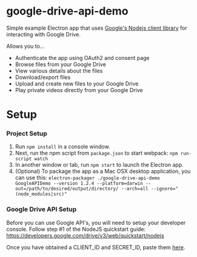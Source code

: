 # google-drive-api-demo
Simple example Electron app that uses [Google's Nodejs client library](https://github.com/google/google-api-nodejs-client) for interacting with Google Drive.

Allows you to...
- Authenticate the app using OAuth2 and consent page
- Browse files from your Google Drive
- View various details about the files
- Download/export files
- Upload and create new files to your Google Drive
- Play private videos directly from your Google Drive

# Setup

### Project Setup
1. Run `npm install` in a console window.
2. Next, run the npm script from `package.json` to start webpack: `npm run-script watch`
3. In another window or tab, run `npm start` to launch the Electron app.
4. (Optional) To package the app as a Mac OSX desktop application, you can use this: ```electron-packager ./google-drive-api-demo GoogleAPIDemo --version 1.2.4 --platform=darwin --out=/path/to/desired/output/directory/ --arch=all --ignore="(node_modules|src)"```

### Google Drive API Setup
Before you can use Google API's, you will need to setup your developer console. Follow step #1 of the NodeJS quickstart guide: https://developers.google.com/drive/v3/web/quickstart/nodejs

Once you have obtained a CLIENT_ID and SECRET_ID, paste them [here](https://github.com/denvaar/google-drive-api-demo/blob/master/main.js#L39).
